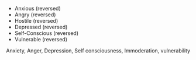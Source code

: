 -   Anxious (reversed)
-   Angry (reversed)
-   Hostile (reversed)
-   Depressed (reversed)
-   Self-Conscious (reversed)
-   Vulnerable (reversed)

Anxiety, 
Anger, 
Depression, 
Self consciousness, 
Immoderation, 
vulnerability